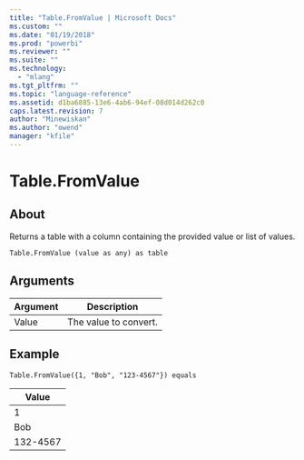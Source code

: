 ```yaml
---
title: "Table.FromValue | Microsoft Docs"
ms.custom: ""
ms.date: "01/19/2018"
ms.prod: "powerbi"
ms.reviewer: ""
ms.suite: ""
ms.technology: 
  - "mlang"
ms.tgt_pltfrm: ""
ms.topic: "language-reference"
ms.assetid: d1ba6885-13e6-4ab6-94ef-08d014d262c0
caps.latest.revision: 7
author: "Minewiskan"
ms.author: "owend"
manager: "kfile"
---
```

# Table.FromValue

  
## About  
Returns a table with a column containing the provided value or list of values.  
  
```  
Table.FromValue (value as any) as table  
```  
  
## Arguments  
  
|Argument|Description|  
|------------|---------------|  
|Value|The value to convert.|  
  
## Example  
  
```  
Table.FromValue({1, "Bob", "123-4567"}) equals  
```  
  
|Value|  
|---------|  
|1|  
|Bob|  
|132-4567|  
  
